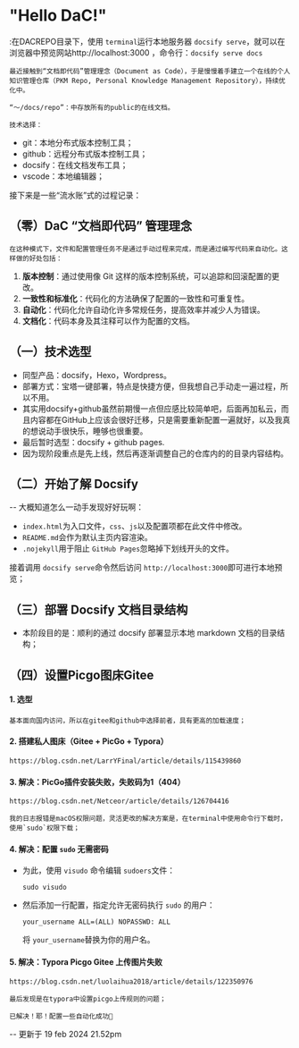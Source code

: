<!-- 首页 Home Page -->

# "Hello DaC!"

:在DACREPO目录下，使用 `terminal`运行本地服务器 `docsify serve`，就可以在浏览器中预览网站http://localhost:3000 ，命令行：`docsify serve docs`

    最近接触到“文档即代码”管理理念（Document as Code），于是慢慢着手建立一个在线的个人知识管理仓库（PKM Repo, Personal Knowledge Management Repository），持续优化中。

    “～/docs/repo”：中存放所有的public的在线文档。

    技术选择：

- git：本地分布式版本控制工具；
- github：远程分布式版本控制工具；
- docsify：在线文档发布工具；
- vscode：本地编辑器；

接下来是一些“流水账”式的过程记录：

## （零）DaC “文档即代码” 管理理念

    在这种模式下，文件和配置管理任务不是通过手动过程来完成，而是通过编写代码来自动化。这样做的好处包括：

1. **版本控制**：通过使用像 Git 这样的版本控制系统，可以追踪和回滚配置的更改。
2. **一致性和标准化**：代码化的方法确保了配置的一致性和可重复性。
3. **自动化**：代码化允许自动化许多常规任务，提高效率并减少人为错误。
4. **文档化**：代码本身及其注释可以作为配置的文档。

## （一）技术选型

- 同型产品：docsify，Hexo，Wordpress。
- 部署方式：宝塔一键部署，特点是快捷方便，但我想自己手动走一遍过程，所以不用。
- 其实用docsify+github虽然前期慢一点但应感比较简单吧，后面再加私云，而且内容都在GitHub上应该会很好迁移，只是需要重新配置一遍就好，以及我真的想说动手很快乐，睡够也很重要。
- 最后暂时选型：docsify + github pages.
- 因为现阶段重点是先上线，然后再逐渐调整自己的仓库内的的目录内容结构。

## （二）开始了解 Docsify

-- 大概知道怎么一动手发现好好玩啊：

- `index.html`为入口文件，`css`、`js`以及配置项都在此文件中修改。
- `README.md`会作为默认主页内容渲染。
- `.nojekyll`用于阻止 `GitHub Pages`忽略掉下划线开头的文件。

接着调用 `docsify serve`命令然后访问 `http://localhost:3000`即可进行本地预览；

## （三）部署 Docsify 文档目录结构

- 本阶段目的是：顺利的通过 docsify 部署显示本地 markdown 文档的目录结构；

## （四）设置Picgo图床Gitee

#### 1. 选型

    基本面向国内访问，所以在gitee和github中选择前者，具有更高的加载速度；

#### 2. 搭建私人图床（Gitee + PicGo + Typora）

    https://blog.csdn.net/LarrYFinal/article/details/115439860

#### 3. 解决：PicGo插件安装失败，失败码为1（404）

    https://blog.csdn.net/Netceor/article/details/126704416

    我的日志报错是macOS权限问题，灵活更改的解决方案是，在terminal中使用命令行下载时，使用`sudo`权限下载；

#### 4. 解决：配置 `sudo` 无需密码

- 为此，使用 `visudo` 命令编辑 `sudoers`文件：

  ```shell
  sudo visudo
  ```
- 然后添加一行配置，指定允许无密码执行 `sudo` 的用户：

  ```
  your_username ALL=(ALL) NOPASSWD: ALL
  ```

  将 `your_username`替换为你的用户名。

#### 5. 解决：Typora Picgo Gitee 上传图片失败

    https://blog.csdn.net/luolaihua2018/article/details/122350976

    最后发现是在typora中设置picgo上传规则的问题；

    已解决！耶！配置一些自动化成功🏅

-- 更新于 19 feb 2024 21.52pm
